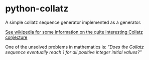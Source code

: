 # python-collatz
A simple collatz sequence generator implemented as a generator.

[See wikipedia for some information on the quite interesting Collatz conjecture](https://en.wikipedia.org/wiki/Collatz_conjecture)

One of the unsolved problems in mathematics is:
_"Does the Collatz sequence eventually reach 1 for all positive integer initial values?"_
